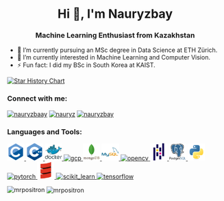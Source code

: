 <!--
**mrpositron/mrpositron** is a ✨ _special_ ✨ repository because its `README.md` (this file) appears on your GitHub profile.

Here are some ideas to get you started:


-->


<h1 align="center">Hi 👋, I'm Nauryzbay</h1>
<h3 align="center">Machine Learning Enthusiast from Kazakhstan</h3>

- 🔭 I’m currently pursuing an MSc degree in Data Science at ETH Zürich.
- 🌱 I’m currently interested in Machine Learning and Computer Vision.
- ⚡ Fun fact: I did my BSc in South Korea at KAIST.


[![Star History Chart](https://api.star-history.com/svg?repos=mrpositron/sphere_fitting,mrpositron/paper2tex,mrpositron/quantized-convolution,mrpositron/distillation&type=Date)](https://star-history.com/#mrpositron/sphere_fitting&mrpositron/paper2tex&mrpositron/quantized-convolution&mrpositron/distillation&Date)


<h3 align="left">Connect with me:</h3>
<p align="left">
<a href="https://twitter.com/nauryzbaay" target="blank"><img align="center" src="https://raw.githubusercontent.com/rahuldkjain/github-profile-readme-generator/master/src/images/icons/Social/twitter.svg" alt="nauryzbaay" height="30" width="40" /></a>
<a href="https://www.youtube.com/@nauryz" target="blank"><img align="center" src="https://raw.githubusercontent.com/rahuldkjain/github-profile-readme-generator/master/src/images/icons/Social/youtube.svg" alt="nauryz" height="30" width="40" /></a>
<a href="https://www.goodreads.com/nauryzbay" target="blank"><img align="center" src="https://d.gr-assets.com/misc/1454549160-1454549160_goodreads_misc.png" alt="nauryzbay" height="30" width="30" /></a>


</p>

<h3 align="left">
Languages and Tools:
</h3>
<p align="left"> 
  <a href="https://www.cprogramming.com/" target="_blank" rel="noreferrer"> 
    <img src="https://raw.githubusercontent.com/devicons/devicon/master/icons/c/c-original.svg" alt="c" width="40" height="40"/> 
  </a>
  <a href="https://www.w3schools.com/cpp/" target="_blank" rel="noreferrer"> 
    <img src="https://raw.githubusercontent.com/devicons/devicon/master/icons/cplusplus/cplusplus-original.svg" alt="cplusplus" width="40" height="40"/>
  </a> 
  <a href="https://www.docker.com/" target="_blank" rel="noreferrer"> 
    <img src="https://raw.githubusercontent.com/devicons/devicon/master/icons/docker/docker-original-wordmark.svg" alt="docker" width="40" height="40"/> 
  </a>
  <a href="https://cloud.google.com" target="_blank" rel="noreferrer"> 
    <img src="https://www.vectorlogo.zone/logos/google_cloud/google_cloud-icon.svg" alt="gcp" width="40" height="40"/>
  </a> 
  <a href="https://www.mongodb.com/" target="_blank" rel="noreferrer">
    <img src="https://raw.githubusercontent.com/devicons/devicon/master/icons/mongodb/mongodb-original-wordmark.svg" alt="mongodb" width="40" height="40"/> 
  </a> 
  <a href="https://www.mysql.com/" target="_blank" rel="noreferrer"> 
    <img src="https://raw.githubusercontent.com/devicons/devicon/master/icons/mysql/mysql-original-wordmark.svg" alt="mysql" width="40" height="40"/> 
  </a> 
  <a href="https://opencv.org/" target="_blank" rel="noreferrer"> 
    <img src="https://www.vectorlogo.zone/logos/opencv/opencv-icon.svg" alt="opencv" width="40" height="40"/> 
  </a> 
  <a href="https://pandas.pydata.org/" target="_blank" rel="noreferrer"> 
    <img src="https://raw.githubusercontent.com/devicons/devicon/2ae2a900d2f041da66e950e4d48052658d850630/icons/pandas/pandas-original.svg" alt="pandas" width="40" height="40"/>
  </a>
  <a href="https://www.postgresql.org" target="_blank" rel="noreferrer"> 
    <img src="https://raw.githubusercontent.com/devicons/devicon/master/icons/postgresql/postgresql-original-wordmark.svg" alt="postgresql" width="40" height="40"/>
  </a> 
  <a href="https://www.python.org" target="_blank" rel="noreferrer">
  <img src="https://raw.githubusercontent.com/devicons/devicon/master/icons/python/python-original.svg" alt="python" width="40" height="40"/> </a> <a href="https://pytorch.org/" target="_blank" rel="noreferrer"> 
  <img src="https://www.vectorlogo.zone/logos/pytorch/pytorch-icon.svg" alt="pytorch" width="40" height="40"/>
  </a>
  <a href="https://www.scala-lang.org" target="_blank" rel="noreferrer"> 
  <img src="https://raw.githubusercontent.com/devicons/devicon/master/icons/scala/scala-original.svg" alt="scala" width="40" height="40"/>
  </a> 
  <a href="https://scikit-learn.org/" target="_blank" rel="noreferrer"> 
  <img src="https://upload.wikimedia.org/wikipedia/commons/0/05/Scikit_learn_logo_small.svg" alt="scikit_learn" width="40" height="40"/> </a> <a href="https://www.tensorflow.org" target="_blank" rel="noreferrer">
  <img src="https://www.vectorlogo.zone/logos/tensorflow/tensorflow-icon.svg" alt="tensorflow" width="40" height="40"/> 
  </a> 
</p>

<p><img align="left" src="https://github-readme-stats.vercel.app/api/top-langs?username=mrpositron&show_icons=true&locale=en&layout=compact" alt="mrpositron" /></p>

<p>&nbsp;<img align="center" src="https://github-readme-stats.vercel.app/api?username=mrpositron&show_icons=true&locale=en" alt="mrpositron" /></p>
